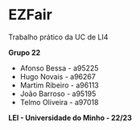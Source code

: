 # EZFair

Trabalho prático da UC de LI4

<b> Grupo 22 </b>
* Afonso Bessa - a95225 <br>
* Hugo Novais - a96267 <br>
* Martim Ribeiro - a96113 <br>
* João Barroso - a95195 <br>
* Telmo Oliveira - a97018 <br>

<b> LEI - Universidade do Minho - 22/23 </b>
